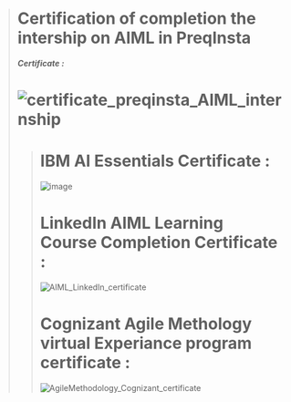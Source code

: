 > # **Certification of completion the intership on AIML in PreqInsta**
> _**Certificate :**_
> # ![certificate_preqinsta_AIML_internship](https://github.com/abhishakejutur/certificates/assets/91953148/9faa20db-0643-4a76-a79f-393ecdc7cf0d)
> 
> > # **IBM AI Essentials Certificate :**
> > ![image](https://github.com/abhishakejutur/certificates/assets/91953148/3304a44e-aa27-47f4-ac5a-9a6ca008ac35)
> > # **LinkedIn AIML Learning Course Completion Certificate :**
> > ![AIML_LinkedIn_certificate](https://github.com/abhishakejutur/certificates/assets/91953148/6fc84aa1-eeb3-409b-bb3b-66f23cbd356b)
> > # **Cognizant Agile Methology virtual Experiance program certificate :**
> > ![AgileMethodology_Cognizant_certificate](https://github.com/abhishakejutur/certificates/assets/91953148/89164aef-0ed3-47d1-9cb3-034766c776f3)


